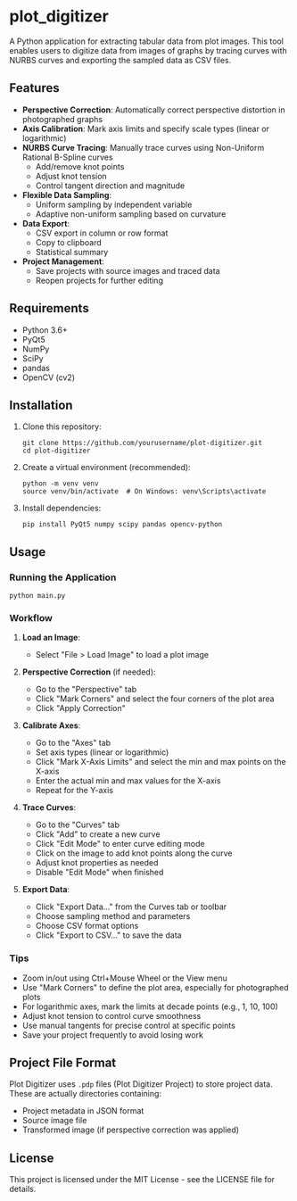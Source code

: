 # plot_digitizer

A Python application for extracting tabular data from plot images. This tool enables users to digitize data from images of graphs by tracing curves with NURBS curves and exporting the sampled data as CSV files.

## Features

- **Perspective Correction**: Automatically correct perspective distortion in photographed graphs
- **Axis Calibration**: Mark axis limits and specify scale types (linear or logarithmic)
- **NURBS Curve Tracing**: Manually trace curves using Non-Uniform Rational B-Spline curves
  - Add/remove knot points
  - Adjust knot tension
  - Control tangent direction and magnitude
- **Flexible Data Sampling**:
  - Uniform sampling by independent variable
  - Adaptive non-uniform sampling based on curvature
- **Data Export**:
  - CSV export in column or row format
  - Copy to clipboard
  - Statistical summary
- **Project Management**:
  - Save projects with source images and traced data
  - Reopen projects for further editing

## Requirements

- Python 3.6+
- PyQt5
- NumPy
- SciPy
- pandas
- OpenCV (cv2)

## Installation

1. Clone this repository:
   ```
   git clone https://github.com/yourusername/plot-digitizer.git
   cd plot-digitizer
   ```

2. Create a virtual environment (recommended):
   ```
   python -m venv venv
   source venv/bin/activate  # On Windows: venv\Scripts\activate
   ```

3. Install dependencies:
   ```
   pip install PyQt5 numpy scipy pandas opencv-python
   ```

## Usage

### Running the Application

```
python main.py
```

### Workflow

1. **Load an Image**:
   - Select "File > Load Image" to load a plot image

2. **Perspective Correction** (if needed):
   - Go to the "Perspective" tab
   - Click "Mark Corners" and select the four corners of the plot area
   - Click "Apply Correction"

3. **Calibrate Axes**:
   - Go to the "Axes" tab
   - Set axis types (linear or logarithmic)
   - Click "Mark X-Axis Limits" and select the min and max points on the X-axis
   - Enter the actual min and max values for the X-axis
   - Repeat for the Y-axis

4. **Trace Curves**:
   - Go to the "Curves" tab
   - Click "Add" to create a new curve
   - Click "Edit Mode" to enter curve editing mode
   - Click on the image to add knot points along the curve
   - Adjust knot properties as needed
   - Disable "Edit Mode" when finished

5. **Export Data**:
   - Click "Export Data..." from the Curves tab or toolbar
   - Choose sampling method and parameters
   - Choose CSV format options
   - Click "Export to CSV..." to save the data

### Tips

- Zoom in/out using Ctrl+Mouse Wheel or the View menu
- Use "Mark Corners" to define the plot area, especially for photographed plots
- For logarithmic axes, mark the limits at decade points (e.g., 1, 10, 100)
- Adjust knot tension to control curve smoothness
- Use manual tangents for precise control at specific points
- Save your project frequently to avoid losing work

## Project File Format

Plot Digitizer uses `.pdp` files (Plot Digitizer Project) to store project data. These are actually directories containing:

- Project metadata in JSON format
- Source image file
- Transformed image (if perspective correction was applied)

## License

This project is licensed under the MIT License - see the LICENSE file for details.
